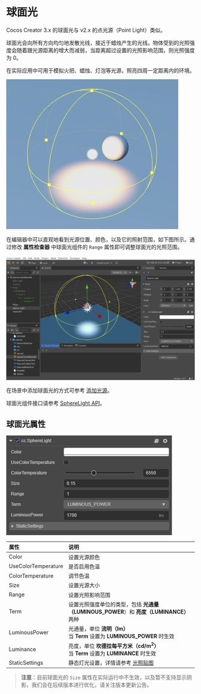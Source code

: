# 球面光

Cocos Creator 3.x 的球面光与 v2.x 的点光源（Point Light）类似。

球面光会向所有方向均匀地发散光线，接近于蜡烛产生的光线。物体受到的光照强度会随着跟光源距离的增大而减弱，当距离超过设置的光照影响范围，则光照强度为 0。

在实际应用中可用于模拟火把、蜡烛、灯泡等光源，照亮四周一定距离内的环境。

![sphere-light-edit](spherelight/sphere-light.jpg)

在编辑器中可以直观地看到光源位置、颜色，以及它的照射范围，如下图所示。通过修改 **属性检查器** 中球面光组件的 `Range` 属性即可调整球面光的光照范围。

![sphere-light-edit](spherelight/sphere-light-edit.png)

在场景中添加球面光的方式可参考 [添加光源](index.md)。

球面光组件接口请参考 [SphereLight API](%__APIDOC__%/zh/classes/component_light.spherelight.html)。

## 球面光属性

![image](spherelight/sphere-light-prop.png)

| 属性 | 说明 |
| :---- | :---- |
| Color | 设置光源颜色 |
| UseColorTemperature | 是否启用色温 |
| ColorTemperature | 调节色温 |
| Size | 设置光源大小 |
| Range | 设置光照影响范围 |
| Term | 设置光照强度单位的类型，包括 **光通量（LUMINOUS_POWER**）和 **亮度（LUMINANCE）** 两种 |
| LuminousPower | 光通量，单位 **流明（lm）**<br>当 **Term** 设置为 **LUMINOUS_POWER** 时生效 |
| Luminance | 亮度，单位 **坎德拉每平方米（cd/m<sup>2</sup>）**<br>当 **Term** 设置为 **LUMINANCE** 时生效 |
| StaticSettings | 静态灯光设置，详情请参考 [光照贴图](../lightmap.md) |

> **注意**：目前球面光的 `Size` 属性在实际运行中不生效，以及暂不支持显示阴影，我们会在后续版本进行优化，请关注版本更新公告。
